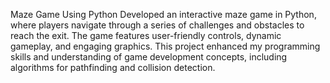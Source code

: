Maze Game Using Python
Developed an interactive maze game in Python, where players navigate through a series of challenges and obstacles to reach the exit. The game features user-friendly controls, dynamic gameplay, and engaging graphics. This project enhanced my programming skills and understanding of game development concepts, including algorithms for pathfinding and collision detection.
